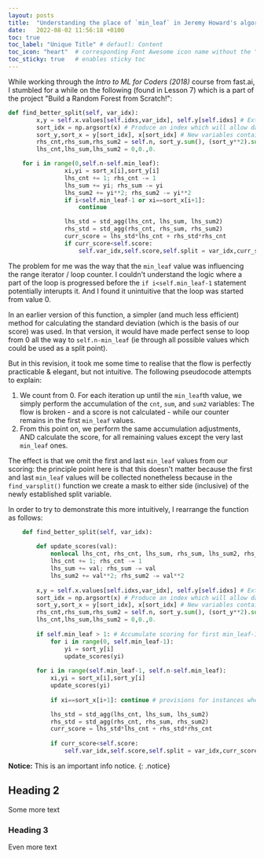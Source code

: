 ```yaml
---
layout: posts
title:  "Understanding the place of `min_leaf` in Jeremy Howard's algorithm"
date:   2022-08-02 11:56:18 +0100
toc: true
toc_label: "Unique Title" # defautl: Content
toc_icon: "heart"  # corresponding Font Awesome icon name without the "fa" prefix
toc_sticky: true   # enables sticky toc
---
```

While working through the *Intro to ML for Coders (2018)* course from fast.ai, I stumbled for a while on the following (found in Lesson 7) which is a part of the project "Build a Random Forest from Scratch!":

```py
def find_better_split(self, var_idx):
        x,y = self.x.values[self.idxs,var_idx], self.y[self.idxs] # Extract pertinent data: x, y
        sort_idx = np.argsort(x) # Produce an index which will allow data to be sorted by x
        sort_y,sort_x = y[sort_idx], x[sort_idx] # New variables containing data sorted by x
        rhs_cnt,rhs_sum,rhs_sum2 = self.n, sort_y.sum(), (sort_y**2).sum() # Initiate scoring
        lhs_cnt,lhs_sum,lhs_sum2 = 0,0.,0.

    for i in range(0,self.n-self.min_leaf): 
                xi,yi = sort_x[i],sort_y[i]
                lhs_cnt += 1; rhs_cnt -= 1
                lhs_sum += yi; rhs_sum -= yi
                lhs_sum2 += yi**2; rhs_sum2 -= yi**2
                if i<self.min_leaf-1 or xi==sort_x[i+1]:
                    continue

                lhs_std = std_agg(lhs_cnt, lhs_sum, lhs_sum2)
                rhs_std = std_agg(rhs_cnt, rhs_sum, rhs_sum2)
                curr_score = lhs_std*lhs_cnt + rhs_std*rhs_cnt
                if curr_score<self.score: 
                    self.var_idx,self.score,self.split = var_idx,curr_score,xi
```

The problem for me was the way that the `min_leaf` value was influencing the range iterator / loop counter. I couldn't understand the logic where a part of the loop is progressed before the `if i<self.min_leaf-1` statement potentially interupts it. And I found it unintuitive that the loop was started from value 0.

In an earlier version of this function, a simpler (and much less efficient) method for calculating the standard deviation (which is the basis of our score) was used. In that version, it would have made perfect sense to loop from 0 all the way to `self.n-min_leaf` (ie through all possible values which could be used as a split point).

But in this revision, it took me some time to realise that the flow is perfectly practicable & elegant, but not intuitive. The following pseudocode attempts to explain:

1. We count from 0. For each iteration up until the `min_leaf`th value, we simply perform the accumulation of the `cnt`, `sum`, and `sum2` variables: The flow is broken - and a score is not calculated - while our counter remains in the first `min_leaf` values.
2. From this point on, we perform the same accumulation adjustments, AND calculate the score, for all remaining values except the very last `min_leaf` ones.

The effect is that we omit the first and last `min_leaf` values from our scoring: the principle point here is that this doesn't matter because the first and last `min_leaf` values will be collected nonetheless because in the `find_varsplit()` function we create a mask to either side (inclusive) of the newly established split variable.

In order to try to demonstrate this more intuitively, I rearrange the function as follows:

```python
    def find_better_split(self, var_idx):
        
        def update_scores(val):
            nonlocal lhs_cnt, rhs_cnt, lhs_sum, rhs_sum, lhs_sum2, rhs_sum2
            lhs_cnt += 1; rhs_cnt -= 1
            lhs_sum += val; rhs_sum -= val
            lhs_sum2 += val**2; rhs_sum2 -= val**2
        
        x,y = self.x.values[self.idxs,var_idx], self.y[self.idxs] # Extract pertinent data: x, y
        sort_idx = np.argsort(x) # Produce an index which will allow data to be sorted by x
        sort_y,sort_x = y[sort_idx], x[sort_idx] # New variables containing data sorted by x
        rhs_cnt,rhs_sum,rhs_sum2 = self.n, sort_y.sum(), (sort_y**2).sum() # Initiate scoring
        lhs_cnt,lhs_sum,lhs_sum2 = 0,0.,0.
        
        if self.min_leaf > 1: # Accumulate scoring for first min_leaf-1 values
            for i in range(0, self.min_leaf-1):
                yi = sort_y[i]
                update_scores(yi)
        
        for i in range(self.min_leaf-1, self.n-self.min_leaf):
            xi,yi = sort_x[i],sort_y[i]
            update_scores(yi)
            
            if xi==sort_x[i+1]: continue # provisions for instances where we encounter duplicate sequential values

            lhs_std = std_agg(lhs_cnt, lhs_sum, lhs_sum2)
            rhs_std = std_agg(rhs_cnt, rhs_sum, rhs_sum2)
            curr_score = lhs_std*lhs_cnt + rhs_std*rhs_cnt
            
            if curr_score<self.score:
                self.var_idx,self.score,self.split = var_idx,curr_score,xi
```


<!-- 1. TOC
{:toc} -->

**Notice:** This is an important info notice.
{: .notice}

## Heading 2

Some more text

### Heading 3

Even more text



